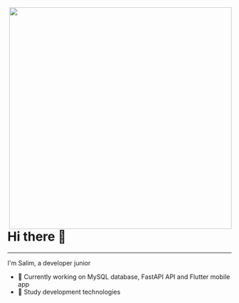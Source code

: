 
<img align="right" width="500" height="500" src="https://github.com/Salim212/Salim212/blob/main/Liiimsgit_.png" /> 

# Hi there 👋

***

I'm Salim, a developer junior

- 🔭 Currently working on MySQL database, FastAPI API and Flutter mobile app
- 🌱 Study development technologies




  
